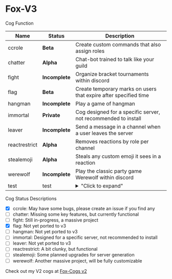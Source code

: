 # Fox-V3

Cog Function

| Name | Status | Description
| --- | --- | --- | 
| ccrole | **Beta** | Create custom commands that also assign roles |
| chatter | **Alpha** | Chat-bot trained to talk like your guild
| fight | **Incomplete** | Organize bracket tournaments within discord |
| flag | **Beta** | Create temporary marks on users that expire after specified time |
| hangman | **Incomplete** | Play a game of hangman |
| immortal | **Private** | Cog designed for a specific server, not recommended to install |
| leaver | **Incomplete** | Send a message in a channel when a user leaves the server |
| reactrestrict | **Alpha** | Removes reactions by role per channel |
| stealemoji | **Alpha** | Steals any custom emoji it sees in a reaction |
| werewolf | **Incomplete** | Play the classic party game Werewolf within discord |
| test | test | <details><summary>"Click to expand"</summary>this is hidden</details> |

Cog Status Descriptions

  - [x] ccrole: May have some bugs, please create an issue if you find any
  - [ ] chatter: Missing some key features, but currently functional
  - [ ] fight: Still in-progress, a massive project
  - [x] flag: Not yet ported to v3
  - [ ] hangman: Not yet ported to v3
  - [ ] immortal: Designed for a specific server, not recommended to install
  - [ ] leaver: Not yet ported to v3
  - [ ] reactrestrict: A bit clunky, but functional
  - [ ] stealemoji: Some planned upgrades for server generation
  - [ ] werewolf: Another massive project, will be fully customizable

Check out my V2 cogs at [Fox-Cogs v2](https://github.com/bobloy/Fox-Cogs)